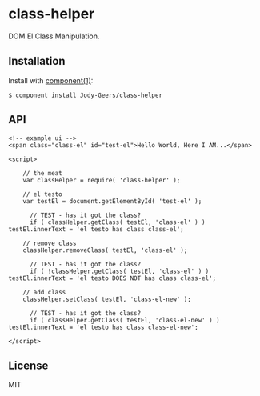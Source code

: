 # class-helper

  DOM El Class Manipulation.

## Installation

  Install with [component(1)](http://component.io):

    $ component install Jody-Geers/class-helper

## API
  ```
  <!-- example ui -->
  <span class="class-el" id="test-el">Hello World, Here I AM...</span>
  ```
  ```  
  <script>
  
      // the meat
      var classHelper = require( 'class-helper' );
      
      // el testo
      var testEl = document.getElementById( 'test-el' );
      
      	// TEST - has it got the class?
      	if ( classHelper.getClass( testEl, 'class-el' ) ) testEl.innerText = 'el testo has class class-el';
  
      // remove class
      classHelper.removeClass( testEl, 'class-el' );
      
      	// TEST - has it got the class?
      	if ( !classHelper.getClass( testEl, 'class-el' ) ) testEl.innerText = 'el testo DOES NOT has class class-el';
  
      // add class
      classHelper.setClass( testEl, 'class-el-new' );
      
      	// TEST - has it got the class?
      	if ( classHelper.getClass( testEl, 'class-el-new' ) ) testEl.innerText = 'el testo has class class-el-new';
  
  </script>
  ```

## License

  MIT
